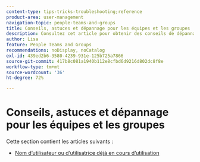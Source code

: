 ```yaml
---
content-type: tips-tricks-troubleshooting;reference
product-area: user-management
navigation-topic: people-teams-and-groups
title: Conseils, astuces et dépannage pour les équipes et les groupes
description: Consultez cet article pour obtenir des conseils de dépannage sur les équipes et les groupes.
author: Lisa
feature: People Teams and Groups
recommendations: noDisplay, noCatalog
exl-id: 439ed2b6-3580-4239-931e-125b725a7866
source-git-commit: 417b8c081a1940b112e8cfbd6d9216d802dc8f8e
workflow-type: tm+mt
source-wordcount: '36'
ht-degree: 72%

---
```


# Conseils, astuces et dépannage pour les équipes et les groupes

Cette section contient les articles suivants :

* [Nom d’utilisateur ou d’utilisatrice déjà en cours d’utilisation](../../people-teams-and-groups/tips-tricks-and-troubleshooting/username-already-in-use.md)
